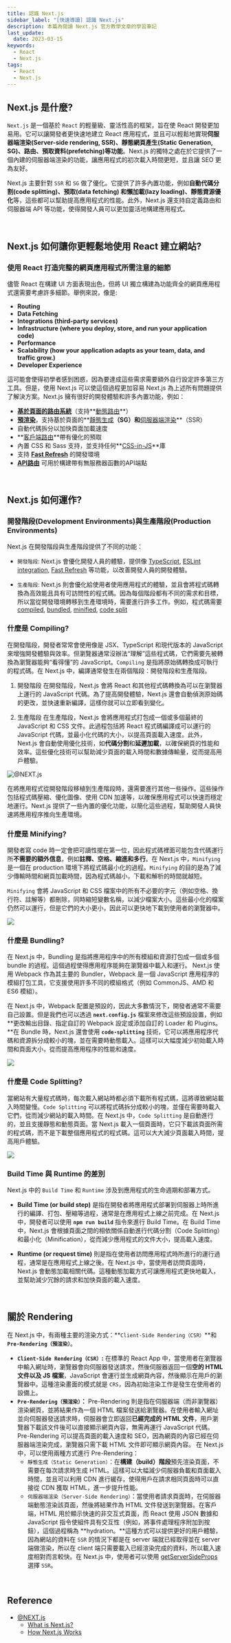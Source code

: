 ```yaml
---
title: 認識 Next.js
sidebar_label: "[快速導讀] 認識 Next.js"
description: 本篇為閱讀 Next.js 官方教學文章的學習筆記
last_update:
  date: 2023-03-15
keywords:
  - React
  - Next.js
tags:
  - React
  - Next.js
---
```



## **Next.js 是什麼?**
`Next.js` 是一個基於 `React` 的輕量級、靈活性高的框架，旨在使 React 開發更加易用。它可以讓開發者更快速地建立 React 應用程式，並且可以輕鬆地實現**伺服器端渲染(Server-side rendering, SSR)、靜態網頁產生(Static Generation, SG)、路由、預取資料(prefetching)等功能**。Next.js 的獨特之處在於它提供了一個內建的伺服器端渲染的功能，讓應用程式的初次載入時間更短，並且讓 SEO 更為友好。

Next.js 主要針對 `SSR` 和 `SG` 做了優化。它提供了許多內置功能，例如**自動代碼分割(code splitting)、預取(data fetching) 和懶加載(lazy loading)、靜態資源優化**等，這些都可以幫助提高應用程式的性能。此外，Next.js 還支持自定義路由和伺服器端 API 等功能，使得開發人員可以更加靈活地構建應用程式。


<br/>


## **Next.js 如何讓你更輕鬆地使用 React 建立網站?**
### **使用 React 打造完整的網頁應用程式所需注意的細節**
儘管 React 在構建 UI 方面表現出色，但將 UI 獨立構建為功能齊全的網頁應用程式還需要考慮許多細節。舉例來說，像是:

- **Routing**
- **Data Fetching**
- **Integrations (third-party services)**
- **Infrastructure (where you deploy, store, and run your application code)**
- **Performance**
- **Scalability (how your application adapts as your team, data, and traffic grow.)**
- **Developer Experience**

這可能會使得初學者感到困惑，因為要達成這些需求需要額外自行設定許多第三方工具。但是，使用 Next.js 可以使這個過程更加容易 Next.js 為上述所有問題提供了解決方案。Next.js 擁有很好的開發體驗和許多內置功能，例如：

- **[基於頁面的路由系統](https://nextjs.org/docs/basic-features/pages)**（支持**[動態路由](https://nextjs.org/docs/routing/dynamic-routes)**）
- **[預渲染](https://nextjs.org/docs/basic-features/pages#pre-rendering)**，支持基於頁面的**[靜態生成](https://nextjs.org/docs/basic-features/pages#static-generation-recommended)**（SG）和**[伺服器端渲染](https://nextjs.org/docs/basic-features/pages#server-side-rendering)**（SSR）
- 自動代碼拆分以加快頁面加載速度
- **[客戶端路由](https://nextjs.org/docs/routing/introduction#linking-between-pages)**帶有優化的預取
- 內置 CSS 和 Sass 支持，並支持任何**[CSS-in-JS](https://nextjs.org/docs/basic-features/built-in-css-support#css-in-js)**庫
- 支持 **[Fast Refresh](https://nextjs.org/docs/basic-features/fast-refresh)** 的開發環境
- **[API路由](https://nextjs.org/docs/api-routes/introduction)** 可用於構建帶有無服務器函數的API端點


<br/>


## **Next.js 如何運作?**
### **開發階段(Development Environments)與生產階段(Production Environments)**

Next.js 在開發階段與生產階段提供了不同的功能：
- `開發階段`: Next.js 會優化開發人員的體驗，提供像 [TypeScript](https://nextjs.org/docs/basic-features/typescript), [ESLint integration](https://nextjs.org/docs/basic-features/eslint), [Fast Refresh](https://nextjs.org/docs/basic-features/fast-refresh) 等功能，以改善開發人員的開發體驗。

- `生產階段`: Next.js 則會優化給使用者使用應用程式的體驗，並且會將程式碼轉換為高效能且具有可訪問性的程式碼。因為每個階段都有不同的需求和目標，所以當從開發環境轉移到生產環境時，需要進行許多工作。例如，程式碼需要 [compiled](https://nextjs.org/learn/foundations/how-nextjs-works/compiling), [bundled](https://nextjs.org/learn/foundations/how-nextjs-works/bundling), [minified](https://nextjs.org/learn/foundations/how-nextjs-works/minifying), [code split](https://nextjs.org/learn/foundations/how-nextjs-works/code-splitting)


### **什麼是 Compiling?**
在開發階段，開發者常常會使用像是 JSX、TypeScript 和現代版本的 JavaScript 來增強開發體驗與效率。但瀏覽器通常沒辦法“理解”這些程式碼，它們需要先被轉換為瀏覽器能夠“看得懂”的 JavaScript。`Compiling` 是指將原始碼轉換成可執行的程式碼。在 Next.js 中，編譯通常發生在兩個階段：開發階段和生產階段。

1. 開發階段
在開發階段，Next.js 會將 React 和其他程式碼轉換為可以在瀏覽器上運行的 JavaScript 代碼。為了提高開發體驗，Next.js 還會自動偵測原始碼的更改，並快速重新編譯，這樣你就可以立即看到變化。

2. 生產階段
在生產階段，Next.js 會將應用程式打包成一個或多個最終的 JavaScript 和 CSS 文件。此過程包括將 React 程式碼編譯成可以運行的 JavaScript 代碼，並最小化代碼的大小，以提高頁面載入速度。此外，Next.js 會自動使用優化技術，如**代碼分割**和**延遲加載**，以確保網頁的性能和效率。這些優化技術可以幫助減少頁面的載入時間和數據傳輸量，從而提高用戶體驗。

![@NEXT.js](https://nextjs.org/static/images/learn/foundations/compiling.png)

在將應用程式從開發階段移植到生產階段時，還需要進行其他一些操作。這些操作包括程式碼壓縮、優化圖像、使用 CDN 加速等，以確保應用程式可以快速而穩定地運行。Next.js 提供了一些內置的優化功能，以簡化這些過程，幫助開發人員快速將應用程序推向生產環境。


### **什麼是 Minifying?**
開發者寫 code 時一定會把可讀性擺在第一位，因此程式碼裡面可能包含代碼運行所**不需要的額外信息**，例如**註釋、空格、縮進和多行**。在 Next.js 中，`Minifying` 是一個在 production 環境下將程式碼最小化的過程。`Minifying` 的目的是為了減少傳輸時間和網頁加載時間，因為程式碼越小，下載和解析的時間就越短。

`Minifying` 會將 JavaScript 和 CSS 檔案中的所有不必要的字元（例如空格、換行符、註解等）都刪除，同時縮短變數名稱，以減少檔案大小。這些最小化的檔案仍然可以運行，但是它們的大小更小，因此可以更快地下載到使用者的瀏覽器中。

![](https://nextjs.org/static/images/learn/foundations/minifying.png)


### **什麼是 Bundling?**
在 Next.js 中，Bundling 是指將應用程序中的所有模組和資源打包成一個或多個 bundle 的過程。這個過程使得應用程序能夠在瀏覽器中載入和運行。 Next.js 使用 Webpack 作為其主要的 Bundler，Webpack 是一個 JavaScript 應用程序的模組打包工具，它支援使用許多不同的模組格式（例如 CommonJS、AMD 和 ES6 模組）。

在 Next.js 中，Webpack 配置是預設的，因此大多數情況下，開發者通常不需要自己設置。但是我們也可以透過 **`next.config.js`** 檔案來修改這些預設設置，例如**更改輸出目錄、指定自訂的 Webpack 設定或添加自訂的 Loader 和 Plugins。**在 Bundle 時，Next.js 還會使用 **`code-splitting`** 技術，它可以將應用程序代碼和資源拆分成較小的塊，並在需要時動態載入。這樣可以大幅度減少初始載入時間和頁面大小，從而提高應用程序的性能和速度。

![](https://nextjs.org/static/images/learn/foundations/bundling.png)


### **什麼是 Code Splitting?**
當網站有大量程式碼時，每次載入網站時都必須下載所有程式碼，這將導致網站載入時間變慢。`Code Splitting` 可以將程式碼拆分成較小的塊，並僅在需要時載入它們，從而減少網站的載入時間。在 Next.js 中，`Code Splitting` 是自動進行的，並且支援靜態和動態頁面。當 Next.js 載入一個頁面時，它只下載該頁面所需的程式碼，而不是下載整個應用程式的程式碼。這可以大大減少頁面載入時間，提高用戶體驗。

![](https://nextjs.org/static/images/learn/foundations/code-splitting.png)


### **Build Time 與 Runtime 的差別**
Next.js 中的 `Build Time` 和 `Runtime` 涉及到應用程式的生命週期和部署方式。

- **Build Time (or build step)** 是指在開發者將應用程式部署到伺服器上時所進行的編譯、打包、壓縮等過程，通常是在應用程式上線之前完成。在 Next.js 中，開發者可以使用 **`npm run build`** 指令來進行 Build Time。在 Build Time 中，Next.js 會根據頁面之間的相依關係自動進行代碼分割（Code Splitting）和最小化（Minification），從而減少應用程式的文件大小，提高載入速度。

- **Runtime (or request time)** 則是指在使用者訪問應用程式時所進行的運行過程，通常是在應用程式上線之後。在 Next.js 中，當使用者訪問頁面時，Next.js 會動態加載相關代碼。這種動態加載方式可讓應用程式更快地載入，並幫助減少冗餘的請求和加快頁面的載入速度。


<br/>


## **關於 Rendering**
在 Next.js 中，有兩種主要的渲染方式：**`Client-Side Rendering（CSR）`**和 **`Pre-Rendering（預渲染）`**。

- **`Client-Side Rendering（CSR）`:**
在標準的 React App 中，當使用者在瀏覽器中輸入網址時，瀏覽器會向伺服器發送請求，然後伺服器返回一個**空的 HTML 文件以及 JS 檔案**，JavaScript 會運行並生成網頁內容，然後顯示在用戶的瀏覽器中。這種渲染畫面的模式就是 `CRS`，因為初始渲染工作是發生在使用者的設備上。
- **`Pre-Rendering（預渲染）`：**
Pre-Rendering 則是指在伺服器端（而非瀏覽器）渲染網頁，並將結果作為一個 HTML 檔案發送給瀏覽器。在使用者輸入網址並向伺服器發送請求時，伺服器會立即返回**已經完成的 HTML 文件**，用戶瀏覽器下載該文件後可以直接顯示網頁內容，無需再運行 JavaScript 代碼。
Pre-Rendering 可以提高頁面的載入速度和 SEO，因為網頁的內容已經在伺服器端渲染完成，瀏覽器只需下載 HTML 文件即可顯示網頁內容。
在 Next.js 中，可以使用兩種方式進行 Pre-Rendering：
  - `靜態生成（Static Generation）`：在**構建（build）階段**預先渲染頁面，不需要在每次請求時生成 HTML。這樣可以大幅減少伺服器負載和頁面載入時間，並且可以利用 CDN 進行緩存，使得用戶在請求相同頁面時可以直接從 CDN 獲取 HTML，進一步提升性能。
  - `伺服器端渲染（Server-Side Rendering）`：當使用者請求頁面時，在伺服器端動態渲染該頁面，然後將結果作為 HTML 文件發送到瀏覽器。在客戶端，HTML 用於顯示快速的非交互式頁面，而 React 使用 JSON 數據和 JavaScript 指令使組件具有交互性（例如，將事件處理程序附加到按鈕），這個過程稱為 **hydration。**這種方式可以提供更好的用戶體驗，因為網站的資料在 `SSR` 的情況下都是在 server 端就已經取得並在 server 端做渲染，所以在 client 端只需要載入已經渲染完成的資料，所以載入速度相對而言較快。在 Next.js 中，使用者可以使用 [getServerSideProps](https://nextjs.org/docs/basic-features/data-fetching/get-server-side-props) 選擇 `SSR`。 


<br/>


## **Reference**
- [@NEXT.js](https://nextjs.org/)
  - [What is Next.js?](https://nextjs.org/learn/foundations/about-nextjs/what-is-nextjs) 
  - [How Next.js Works](https://nextjs.org/learn/foundations/how-nextjs-works) 
  

